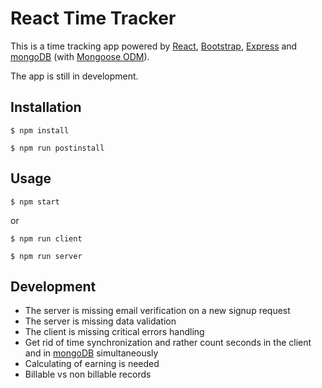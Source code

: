 # React Time Tracker  

This is a time tracking app powered by [React](https://reactjs.org), [Bootstrap](https://getbootstrap.com), [Express](https://expressjs.com) and [mongoDB](https://www.mongodb.com) (with [Mongoose ODM](http://mongoosejs.com)).  

The app is still in development.

## Installation
```
$ npm install
```
```
$ npm run postinstall
```
## Usage
```
$ npm start
```
or   
```
$ npm run client
```
```
$ npm run server
```
## Development
- The server is missing email verification on a new signup request
- The server is missing data validation
- The client is missing critical errors handling
- Get rid of time synchronization and rather count seconds in the client and in [mongoDB](https://www.mongodb.com) simultaneously
- Calculating of earning is needed
- Billable vs non billable records
